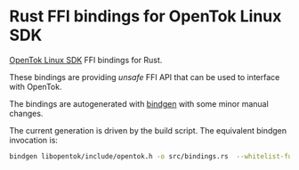 # Rust FFI bindings for OpenTok Linux SDK

[OpenTok Linux SDK](https://tokbox.com/developer/sdks/linux/) FFI bindings for Rust.

These bindings are providing *unsafe* FFI API that can be used to interface with OpenTok.

The bindings are autogenerated with [bindgen](https://github.com/rust-lang/rust-bindgen) with some minor manual changes.

The current generation is driven by the build script. The equivalent bindgen invocation is:

```sh
bindgen libopentok/include/opentok.h -o src/bindings.rs  --whitelist-function 'otc_.*' --whitelist-var 'OTC_.*'
```
